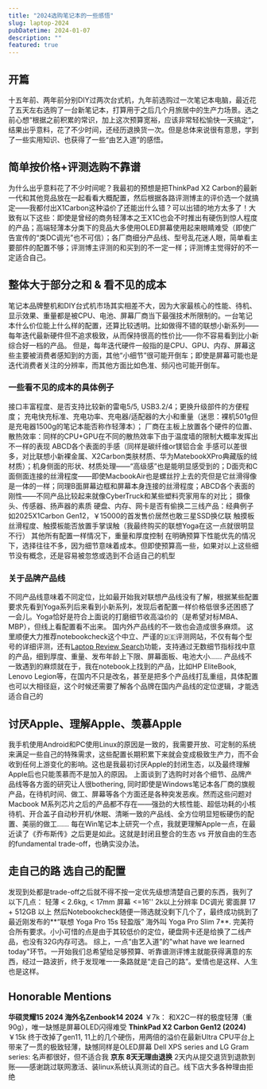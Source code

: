 ```yaml
---
title: "2024选购笔记本的一些感悟"
slug: laptop-2024
pubDatetime: 2024-01-07
description: ""
featured: true
---
```


## 开篇

十五年前、两年前分别DIY过两次台式机，九年前选购过一次笔记本电脑，最近花了五天左右选购了一台新笔记本，打算用于之后几个月旅居中的生产力场景。选之前心想“根据之前积累的常识，加上这次预算宽裕，应该非常轻松愉快一天搞定“，结果出乎意料，花了不少时间，还经历退换货一次。但是总体来说很有意思，学到了一些实用知识、也获得了一些“由艺入道”的感悟。

## 简单按价格+评测选购不靠谱

为什么出乎意料花了不少时间呢？我最初的预想是把ThinkPad X2 Carbon的最新一代和其他竞品放在一起看看大概配置，然后根据各路评测博主的评价选一个就搞定——我都付出X1Carbon这种溢价了还能出什么错？可以出错的地方太多了！大致有以下这些：即使是曾经的商务轻薄本之王X1C也会不时推出有硬伤到惊人程度的产品；高端轻薄本分类下的竞品大多使用OLED屏幕使用起来眼睛难受（即使广告宣传的“类DC调光”也不可信）；各厂商细分产品线、型号乱花迷人眼，简单看主要部件的配置不够；评测博主评测的和买到的不一定一样；评测博主觉得好的不一定适合自己。

## 整体大于部分之和 & 看不见的成本

笔记本品牌整机和DIY台式机市场其实相差不大，因为大家最核心的性能、待机、显示效果、重量都是被CPU、电池、屏幕厂商当下最强技术所限制的。一台笔记本什么价位能上什么样的配置，还算比较透明。比如做得不错的联想小新系列——每年迭代最新硬件但不追求极致，从而保持很高的性价比——你不容易看到比小新综合好一档的产品。
但是，每年迭代硬件一般指的是CPU、GPU、内存、屏幕这些主要被消费者感知到的方面，其他“小细节”很可能开倒车；即使是屏幕可能也是迭代消费者关注的分辨率，而其他方面比如色准、频闪也可能开倒车。

### 一些看不见的成本的具体例子

接口丰富程度、是否支持比较新的雷电5/5, USB3.2/4；更换升级部件的方便程度；
充电快充标准、充电功率、充电器/适配器的大小和重量（迷思：裸机501g但是充电器1500g的笔记本能否称作轻薄本）；
厂商在主板上放置各个硬件的位置、散热效率：同样的CPU+GPU在不同的散热效率下由于温度墙的限制大概率发挥出不一样的表现
ABCD各个表面的手感（同样是碳纤维or镁铝合金 手感可以差很多，对比联想小新裸金属、X2Carbon类肤材质、华为MatebookXPro典藏版的绒材质）；机身侧面的形状、材质处理——“高级感”也是能明显感受到的；D面壳和C面侧面连接的丝滑程度——即使MacbookAir也是螺丝拧上去的壳但是它丝滑得像是一体的一样；同理B面屏幕边框和屏幕本身连接的丝滑程度；ABCD各个表面的刚性——不同产品比较起来就像CyberTruck和某些塑料壳家用车的对比；
摄像头、传感器、扬声器的素质
硬盘、内存、网卡是否有偷换二三线产品：经典例子如2025X1Carbon Gen12，￥15000的首发售价居然也敢三星SSD换亿联
触摸板丝滑程度、触摸板能否放置手掌误触（我最终购买的联想Yoga在这一点就很明显不行）
其他所有配置一样情况下，重量和厚度控制
在明确预算下性能优先的情况下，选择往往不多，因为细节意味着成本。但即使预算高一些，如果对以上这些细节没有概念，还是容易被忽悠或选到不合适自己的机型

### 关于品牌产品线

不同产品线意味着不同定位，比如最开始我对联想产品线没有了解，根据某些配置要求先看到Yoga系列后来看到小新系列，发现后者配置一样价格低很多还困惑了一会儿。Yoga恰好是符合上面说的打磨细节收高溢价的（是希望对标MBA、MBP），但线上看配置看不出来。
国内外产品线的不一致也会造成很多麻烦。
这里顺便大力推荐notebookcheck这个中立、严谨的🇩🇪评测网站，不仅有每个型号的详细评测，还有[Laptop Review Search](https://www.notebookcheck.net/Laptop-Search.8224.0.html)功能，支持通过无数细节指标找中意的产品，细到厚度、重量、发布年龄上下限、屏幕面板、电池大小……
产品线不一致遇到的麻烦就在于，我在notebook上找到的产品，比如HP EliteBook, Lenovo Legion等，在国内不只是改名，甚至是把多个产品线打乱重组，具体配置也可以大相径庭，这个时候还需要了解各个品牌在国内产品线的定位逻辑，才能选适合自己的

## 讨厌Apple、理解Apple、羡慕Apple

我手机使用Android和PC使用Linux的原因是一致的，我需要开放、可定制的系统来满足一些自己的特殊需求，这些配置长期积累下来就会变成极致生产力，而不会收到任何上游变化的影响。这也是我最初讨厌Apple的封闭生态，以及最终理解Apple后也只能羡慕而不是加入的原因。
上面谈到了选购时对各个细节、品牌产品线等各方面的研究让人很bothering, 同时即使是Windows笔记本各厂商的旗舰产品，在待机时间、做工、屏幕等各个方面还是各种突发恶疾。然而这些问题对Macbook M系列芯片之后的产品都不存在——强劲的大核性能、超低功耗的小核待机、开合盖子自动秒开机/休眠、清晰一致的产品线、全方位明显短板硬伤的配置、美丽的做工…… 每在Win笔记本上研究一个点，我就更理解Apple一点，在最近读了《乔布斯传》之后更是如此。这就是封闭且整合的生态 vs 开放自由的生态的fundamental trade-off，也确实没办法。

## 走自己的路 选自己的配置

发现到处都是trade-off之后就不得不按一定优先级想清楚自己要的东西，我列了以下几点：
轻薄 < 2.6kg, < 17mm
屏幕 <=16'' 2k以上分辨率 DC调光 雾面屏
17 + 512GB 以上
然后Notebookcheck随便一筛选就没剩下几个了，最终成功挑到了最近刚发布的**“联想 Yoga Pro 15s 轻盈版” 海外叫 Yoga Pro Slim 7**. 完美符合所有要求。小小可惜的点是由于其较低价的定位，硬盘网卡还是给换了二线产品，也没有32G内存可选。
综上，一点“由艺入道”的"what have we learned today"环节。一开始我们总希望给足够预算、听靠谱测评博主就能获得满意的东西，经过一路波折，终于发现唯一一条路就是“走自己的路”。爱情也是这样、人生也是这样。

## Honorable Mentions

**华硕灵耀15 2024 海外名Zenbook14 2024** ￥7k：
和X2C一样的极度轻薄（重90g），唯一缺憾是屏幕OLED闪得难受
**ThinkPad X2 Carbon Gen12 (2024)** ￥15k
终于改掉了gen11, 11上的几个硬伤，用两倍的溢价在最新Ultra CPU平台上带来了一贯的极致轻薄，缺憾同样是OLED屏幕
Dell XPS series and LG Gram series: 名声都很好，但不适合我
**京东 8天无理由退换** 2天内从提交退货到退款到账——感谢跳过联网激活、装linux系统认真测试的自己。线下店大多各种理由拒绝
